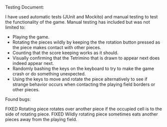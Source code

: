 Testing Document:

I have used automatic tests (JUnit and Mockito) and manual testing to test the functionality of the game.
Manual testing has included but was not limited to:
- Playing the game.
- Rotating the pieces wildly by keeping the the rotation button pressed as the piece makes contact with other pieces.
- Counting that the score keeping works as it should.
- Visually confirming that the Tetrimino that is drawn to appear next does indeed appear next.
- Randomly bashing the keys on the keyboard to try to make the game crash or do something unexpected.
- Using the keys to move and rotate the piece alternatively to see if strange behavior occurs when contacting the
  playing field borders or other pieces.
  

Found bugs:

FIXED   Rotating piece rotates over another piece if the occupied cell is to the side of rotating piece.
FIXED   Wildly rotating piece sometimes eats another pieces away from the playing field. 